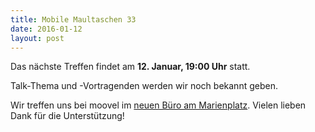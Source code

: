 ```yaml
---
title: Mobile Maultaschen 33
date: 2016-01-12
layout: post
---
```

Das nächste Treffen findet am **12. Januar, 19:00 Uhr** statt.
 
Talk-Thema und -Vortragenden werden wir noch bekannt geben.

Wir treffen uns bei moovel im [neuen Büro am Marienplatz](https://www.google.de/maps/place/moovel+GmbH/@48.7644413,9.1699898,17z/data=!4m6!1m3!3m2!1s0x0:0x34ad6a2099430e99!2smoovel+GmbH!3m1!1s0x0:0x34ad6a2099430e99). Vielen lieben Dank für die Unterstützung!
